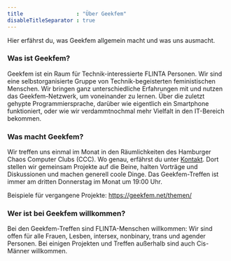 ```yaml
---
title                 : "Über Geekfem"
disableTitleSeparator : true
---
```

Hier erfährst du, was Geekfem allgemein macht und was uns ausmacht. 

### Was ist Geekfem?

Geekfem ist ein Raum für Technik-interessierte FLINTA Personen. Wir sind eine selbstorganisierte Gruppe von Technik-begeisterten feministischen Menschen. Wir bringen ganz unterschiedliche Erfahrungen mit und nutzen das Geekfem-Netzwerk, um voneinander zu lernen. Über die zuletzt gehypte Programmiersprache, darüber wie eigentlich ein Smartphone funktioniert, oder wie wir verdammtnochmal mehr Vielfalt in den IT-Bereich bekommen. 


### Was macht Geekfem?

Wir treffen uns einmal im Monat in den Räumlichkeiten des Hamburger Chaos Computer Clubs (CCC). Wo genau, erfährst du unter [Kontakt](/). Dort stellen wir gemeinsam Projekte auf die Beine, halten Vorträge und Diskussionen und machen generell coole Dinge. Das Geekfem-Treffen ist immer am dritten Donnerstag im Monat um 19:00 Uhr. 

Beispiele für vergangene Projekte: 
https://geekfem.net/themen/


### Wer ist bei Geekfem willkommen? 

Bei den Geekfem-Treffen sind FLINTA-Menschen willkommen: Wir sind offen für alle Frauen, Lesben, intersex, nonbinary, trans und agender Personen. Bei einigen Projekten und Treffen außerhalb sind auch Cis-Männer willkommen.
